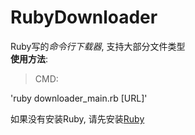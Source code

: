 # RubyDownloader
Ruby写的*命令行下载器*, 支持大部分文件类型  
**使用方法**:  
> CMD:  

'ruby downloader_main.rb [URL]'

如果没有安装Ruby, 请先安装[Ruby](https://www.ruby-lang.org/en/)
